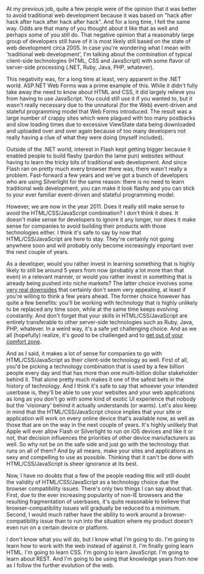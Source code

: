 At my previous job, quite a few people were of the opinion that it was better to avoid traditional web development because it was based on "hack after hack after hack after hack after hack". And for a long time, I felt the same way. Odds are that many of you thought about it like that as well and perhaps some of you still do.  That negative opinion that a reasonably large group of developers still have of it is most likely still based on the state of web development circa 2005.  In case you're wondering what I mean with 'traditional web development', I'm talking about the combination of typical client-side technologies (HTML, CSS and JavaScript) with some flavor of server-side processing (.NET, Ruby, Java, PHP, whatever).

This negativity was, for a long time at least, very apparent in the .NET world. ASP.NET Web Forms was a prime example of this.  While it didn't fully take away the need to know about HTML and CSS, it did largely relieve you from having to use JavaScript.  You could still use it if you wanted to, but it wasn't really necessary due to the unnatural (for the Web) event-driven and stateful programming model that Web Forms introduced.  The result was a large number of crappy sites which were plagued with too many postbacks and slow loading times due to excessive ViewState data being downloaded and uploaded over and over again because of too many developers not really having a clue of what they were doing (myself included).

Outside of the .NET world, interest in Flash kept getting bigger because it enabled people to build flashy (pardon the lame pun) websites without having to learn the tricky bits of traditional web development.  And since Flash ran on pretty much every browser there was, there wasn't really a problem.  Fast-forward a few years and we've got a bunch of developers who are using Silverlight for the same reason: there is no need to learn traditional web development, you can make it look flashy and you can stick to your ever familiar event-driven and stateful programming model.

However, we are now in the year 2011. Does it really still make sense to avoid the HTML/CSS/JavaScript combination? I don't think it does. It doesn't make sense for developers to ignore it any longer, nor does it make sense for companies to avoid building their products with those technologies either.  I think it's safe to say by now that HTML/CSS/JavaScript are here to stay. They're certainly not going anywhere soon and will probably only become increasingly important over the next couple of years. 

As a developer, would you rather invest in learning something that is highly likely to still be around 5 years from now (probably a lot more than that even) in a relevant manner, or would you rather invest in something that is already being pushed into niche markets?  The latter choice involves some <a href="/blog/2010/10/developers-shouldnt-specialize/">very real downsides</a> that certainly don't seem very appealing, at least if you're willing to think a few years ahead. The former choice however has quite a few benefits: you'll be working with technology that is highly unlikely to be replaced any time soon, while at the same time keeps evolving constantly.  And don't forget that your skills in HTML/CSS/JavaScript are entirely transferable to other server-side technologies such as Ruby, Java, PHP, whatever.  In a weird way, it's a safe yet challenging choice.  And as we all (hopefully) realize, it's good to be challenged and to <a href="/blog/2010/09/you-need-to-step-out-of-your-comfort-zone/">get out of your comfort zone</a>.

And as I said, it makes a lot of sense for companies to go with HTML/CSS/JavaScript as their client-side technology as well.  First of all, you'd be picking a technology combination that is used by a few billion people every day and that has more than one multi-billion dollar stakeholder behind it. That alone pretty much makes it one of the safest bets in the history of technology. And I think it's safe to say that whoever your intended userbase is, they'll be able to use your websites and your web applications as long as you don't go with some kind of exotic UI experience that nobody but the 'visionary' behind it actually understands (or wants).  Let's also keep in mind that the HTML/CSS/JavaScript choice implies that your site or application will work on every online device that's available now, as well as those that are on the way in the next couple of years.  It's highly unlikely that Apple will ever allow Flash or Silverlight to run on iOS devices and like it or not, that decision influences the priorities of other device manufacturers as well.  So why not be on the safe side and just go with the technology that runs on all of them?  And by all means, make your sites and applications as sexy and compelling to use as possible. Thinking that it can't be done with HTML/CSS/JavaScript is sheer ignorance at its best.

Now, I have no doubts that a few of the people reading this will still doubt the validity of HTML/CSS/JavaScript as a technology choice due the browser compatibility issues.  There's only two things I can say about that.  First, due to the ever increasing popularity of non-IE browsers and the resulting fragmentation of userbases, it's quite reasonable to believe that browser-compatibility issues will gradually be reduced to a minimum.  Second, I would much rather have the ability to work around a browser-compatibility issue than to run into the situation where my product doesn't even run on a certain device or platform.

I don't know what you will do, but I know what I'm going to do.  I'm going to learn how to work with the web instead of against it.  I'm finally going learn HTML. I'm going to learn CSS. I'm going to learn JavaScript. I'm going to learn about REST.  And I'm going to be using that knowledge years from now as I follow the further evolution of the web.